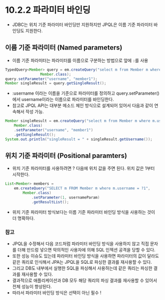 # 10.2.2 파라미터 바인딩
- JDBC는 위치 기준 파라미터 바인딩만 지원하지만 JPQL은 이름 기준 파라미터 바인딩도 지원한다.

## 이름 기준 파라미터 (Named parameters)
- 이름 기준 파라미터는 파라미터를 이름으로 구분하는 방법으로 앞에 `:`를 사용
```java
TypedQuery<Member> query = em.createQuery("select m from Member m where m.username = :username",
				Member.class);
query.setParameter("username", "member1");
Member singleResult = query.getSingleResult();
```
- :username 이라는 이름을 기준으로 파라미터를 정의하고 query.setParameter()에서 username이라는 이름으로 파라미터를 바인딩한다.
- 참고로 JPQL API는 대부분 메소드 체인 방식으로 설계되어 있어서 다음과 같이 연속해서 작성 가능.
```java
Member singleResult = em.createQuery("select m from Member m where m.username = :username",
    Member.class)
    .setParameter("username", "member1")
    .getSingleResult();
System.out.println("singleResult = " + singleResult.getUsername());
```

## 위치 기준 파라미터 (Positional paramters)
- 위치 기준 파라미터를 사용하려면 ? 다음에 위치 값을 주면 된다. 위치 값은 1부터 시작한다.
```java
List<Member> members =
    em.createQuery("SELECT m FROM Member m where m.username = ?1", 
        Member.class)
            .setParameter(1, usernameParam)
            .getResultList();
```
- 위치 기준 파라미터 방식보다는 이름 기준 파라미터 바인딩 방식을 사용하는 것이 더 명확하다.

### 참고
- JPQL을 수정해서 다음 코드처럼 파라미터 바인딩 방식을 사용하지 않고 직접 문자를 더해 만드렁 넣으면 악의적인 사용자에 의해 SQL 인젝션 공격을 당할 수 있다.
- 또한 성능 이슈도 있는데 파라미터 바인딩 방식을 사용하면 파라미터의 값이 달라도 같은 쿼리로 인식해서 JPA는 JPQL을 SQL로 파싱한 결과를 재사용할 수 있다.
- 그리고 DB도 내부에서 실행한 SQL을 파싱해서 사용하는데 같은 쿼리는 파싱한 결과를 재사용할 수 있다.
- 결과적으로 애플리케이션과 DB 모두 해당 쿼리의 파싱 결과를 재사용할 수 있어서 전체 성능이 향상된다.
- 따라서 파라미터 바인딩 방식은 선택이 아닌 필수 !
